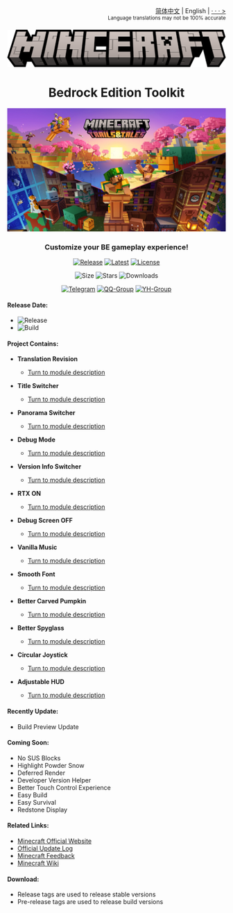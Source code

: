 <div align="right">

<a href="/README.md">简体中文</a> | English | <a href="/language_list.md">· · · ></a><br><sup>Language translations may not be 100% accurate</sup>

</div>

<div align="center">

![Title](images/minceraft.png)

<h1>Bedrock Edition Toolkit</h1>

![1.20 - Trails & Tales](images/1.20_KeyArt.jpg)

<h3>Customize your BE gameplay experience!</h3>

[![Release](https://img.shields.io/github/v/release/Spectrollay/mcpack_bk?color=20A162&label=release)](https://github.com/Spectrollay/mcpack_bk/releases/latest)   [![Latest](https://img.shields.io/github/v/release/Spectrollay/mcpack_bk?color=43B244&include_prereleases&label=latest)](https://github.com/Spectrollay/mcpack_bk/releases)   [![License](https://img.shields.io/badge/license-CC%20BY--NC--SA%204.0-ff69b4)](https://creativecommons.org/licenses/by-nc-sa/4.0/deed.zh-Hans)

![Size](https://img.shields.io/github/repo-size/Spectrollay/mcpack_bk?color=skyblue)   ![Stars](https://img.shields.io/github/stars/Spectrollay/mcpack_bk?color=greenyellow)   ![Downloads](https://img.shields.io/github/downloads/Spectrollay/mcpack_bk/total)

[![Telegram](https://img.shields.io/badge/Telegram-Chat-blue)](https://t.me/Spectrollay_MCW)   [![QQ-Group](https://img.shields.io/badge/QQ-Chat-blue)](http://qm.qq.com/cgi-bin/qm/qr?_wv=1027&k=WVA6aPqtv99hiYleW7vUq5OsBIufCAB1&authKey=B0%2BaXMCTqnmQrGh0wzCZTyWTIPyHS%2FPEM5QXcFfVwroFowNnzs6Yg1er1%2F8Fekqp&noverify=0&group_code=833473609)   [![YH-Group](https://img.shields.io/badge/YunHu-Chat-blue)](https://yhfx.jwznb.com/share?key=VyTE7W7sLwRl&ts=1684642802)

</div>

<h4>Release Date:</h4>

- ![Release](https://img.shields.io/github/release-date/Spectrollay/mcpack_bk?label=Release)
- ![Build](https://img.shields.io/github/release-date-pre/Spectrollay/mcpack_bk?label=Build)

<h4>Project Contains:</h4>

- **Translation Revision**

    - [Turn to module description](/Translation%20Revision/README-en_US.md)

- **Title Switcher**

    - [Turn to module description](/Title%20Switcher/README-en_US.md)

- **Panorama Switcher**

    - [Turn to module description](/Panorama%20Switcher/README-en_US.md)

- **Debug Mode**

    - [Turn to module description](/Debug%20Mode/README-en_US.md)

- **Version Info Switcher**

    - [Turn to module description](/Version%20Info%20Switcher/README-en_US.md)

- **RTX ON**

    - [Turn to module description](/RTX%20ON/README-en_US.md)

- **Debug Screen OFF**

    - [Turn to module description](/Debug%20Screen%20OFF/README-en_US.md)

- **Vanilla Music**

    - [Turn to module description](/Vanilla%20Music/README-en_US.md)

- **Smooth Font**

    - [Turn to module description](/Smooth%20Font/README-en_US.md)

- **Better Carved Pumpkin**

    - [Turn to module description](/Better%20Carved%20Pumpkin/README-en_US.md)

- **Better Spyglass**

    - [Turn to module description](/Better%20Spyglass/README-en_US.md)

- **Circular Joystick**

    - [Turn to module description](/Circular%20Joystick/README-en_US.md)

- **Adjustable HUD**

    - [Turn to module description](/Adjustable%20HUD/README-en_US.md)

<h4>Recently Update:</h4>

- Build Preview Update

<h4>Coming Soon:</h4>

- No SUS Blocks
- Highlight Powder Snow
- Deferred Render
- Developer Version Helper
- Better Touch Control Experience
- Easy Build
- Easy Survival
- Redstone Display

<h4>Related Links:</h4>

- [Minecraft Official Website](https://www.minecraft.net)
- [Official Update Log](https://feedback.minecraft.net/hc/en-us/categories/115000410252-Knowledge-Base)
- [Minecraft Feedback](https://feedback.minecraft.net)
- [Minecraft Wiki](https://minecraft.fandom.com/wiki/Minecraft_Wiki)

<h4>Download:</h4>

- Release tags are used to release stable versions
- Pre-release tags are used to release build versions
